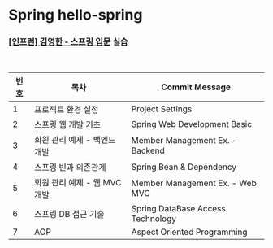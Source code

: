 # Spring hello-spring
### [[인프런] 김영한 - 스프링 입문](https://www.inflearn.com/course/%EC%8A%A4%ED%94%84%EB%A7%81-%EC%9E%85%EB%AC%B8-%EC%8A%A4%ED%94%84%EB%A7%81%EB%B6%80%ED%8A%B8/dashboard) 실습

<br>

|번호|목차|Commit Message|
|------|---|---|
|1|프로젝트 환경 설정|Project Settings|
|2|스프링 웹 개발 기초|Spring Web Development Basic|
|3|회원 관리 예제 - 백엔드 개발|Member Management Ex. - Backend|
|4|스프링 빈과 의존관계|Spring Bean & Dependency|
|5|회원 관리 예제 - 웹 MVC 개발|Member Management Ex. - Web MVC|
|6|스프링 DB 접근 기술|Spring DataBase Access Technology|
|7|AOP|Aspect Oriented Programming|
